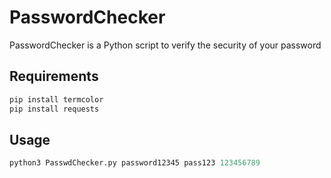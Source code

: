 # PasswordChecker

PasswordChecker is a Python script to verify the security of your password

## Requirements
```bash
pip install termcolor
pip install requests

```

## Usage

```python
python3 PasswdChecker.py password12345 pass123 123456789
```
